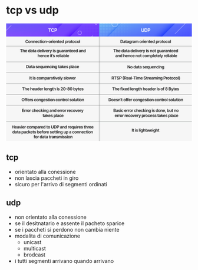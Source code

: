# tcp vs udp

![Table 2-1](./table-2-1.jpg)

## tcp

- orientato alla conessione
- non lascia paccheti in giro 
- sicuro per l'arrivo di segmenti ordinati

## udp

- non orientato alla conessione
- se il desitnatario e assente il pacheto sparice
- se i paccheti si perdono non cambia niente
- modalita di comunicazione
  - unicast
  - multicast
  - brodcast
- i tutti segmenti arrivano quando arrivano

